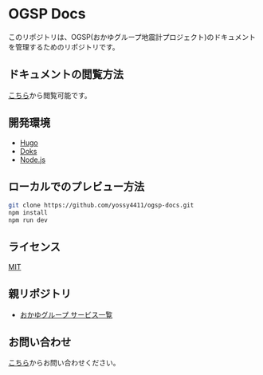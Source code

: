 # OGSP Docs

このリポジトリは、OGSP(おかゆグループ地震計プロジェクト)のドキュメントを管理するためのリポジトリです。

## ドキュメントの閲覧方法

[こちら](https://ogsp.okayugroup.com/)から閲覧可能です。

## 開発環境

- [Hugo](https://gohugo.io/)
- [Doks](https://getdoks.org/)
- [Node.js](https://nodejs.org/)

## ローカルでのプレビュー方法

```bash
git clone https://github.com/yossy4411/ogsp-docs.git
npm install
npm run dev
```

## ライセンス

[MIT](/LICENSE)

## 親リポジトリ

- [おかゆグループ サービス一覧](https://github.com/yossy4411/okayugroup-services-root)

## お問い合わせ

[こちら](https://okayugroup.com/contact/)からお問い合わせください。